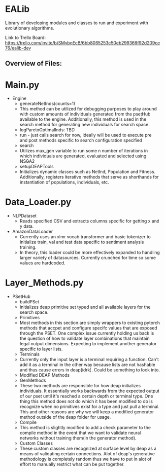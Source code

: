 # EALib
Library of developing modules and classes to run and experiment with evolutionary algorithms.

Link to Trello Board: https://trello.com/invite/b/SMybqEcB/6bb8065253c50eb299366f92d209ce76/ealib-dev


## Overview of Files:
# Main.py
  - Engine
    - generateNetInds(counts=1)
     - This method can be utilized for debugging purposes to play around with custom amounts of individuals generated from the psetHub available to the engine. Additionally, this method is used in the search method for generating new individuals for search space.
    - logParetoOptimalInds: TBD
    - run - just calls search for now, ideally will be used to execute pre and post methods specific to search configuration specified
    - search
     - Utilizes max_gen variable to run some n number of iterations in which individuals are generated, evaluated and selected using NSGA2
    - setupDEAPTools
     - Initializes dynamic classes such as NetInd, Population and Fitness. Additionally, registers iterative methods that serve as shorthands for instantiation of populations, individuals, etc.

# Data_Loader.py
  - NLPDataset
    - Reads specified CSV and extracts columns specific for getting x and y data.
  - AmazonDataLoader
    - Currently uses an xlmr vocab transformer and basic tokenizer to initialize train, val and test data specific to sentiment analysis training.
    - In theory, this loader could be more effectively expanded to handling larger variety of datasources. Currently crunched for time so some values are hardcoded.

# Layer_Methods.py  
  - PSetHub
    - buildPSet
     - initializes deap primitive set typed and all available layers for the search space.
    - Primitives
     - Most methods in this section are simply wrappers to existing pytorch methods that accpet and configure specifc values that are exposed through the PSET. One complex issue currently holding us back is the question of how to validate layer combinations that maintain legal output dimensions. Expecting to implement another generator specific to layer lists. 
    - Terminals
     - Currently only the input layer is a terminal requiring a function. Can't add it as a terminal in the other way because lists are not hashable and thus cause errors in deap(idrk). Could be something to look into. 
    - Modified DEAP Methods
     - GenMethods
      - These two methods are responsible for how deap initializes individuals. It essentially works backwards from the expected output of our pset until it's reached a certain depth or terminal type. One thing this method does not do which it has been modified to do is recognize when no primitives exist for a type and just pull a terminal. This and other reasons are why we will keep a modified generator method outside of the deap folder for usage. 
     - Compile
      - This method is slightly modified to add a check parameter to the compile method in the event that we want to validate neural networks without training them(in the generator method).
    - Custom Classes
     - These custom classes are recognized at surface level by deap as a means of validating certain connections. Alot of deap's generative methodology is completely random thus we have to put in alot of effort to manually restrict what can be put together.   
